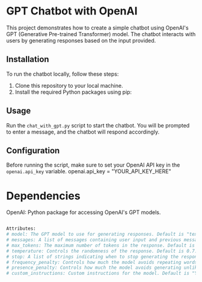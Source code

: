 # GPT Chatbot with OpenAI
This project demonstrates how to create a simple chatbot using OpenAI's GPT (Generative Pre-trained Transformer) model. The chatbot interacts with users by generating responses based on the input provided.
## Installation

To run the chatbot locally, follow these steps:

1. Clone this repository to your local machine.
2. Install the required Python packages using pip:

## Usage

Run the `chat_with_gpt.py` script to start the chatbot. You will be prompted to enter a message, and the chatbot will respond accordingly.
## Configuration

Before running the script, make sure to set your OpenAI API key in the `openai.api_key` variable.
openai.api_key = "YOUR_API_KEY_HERE"

# Dependencies
OpenAI: Python package for accessing OpenAI's GPT models.

```python

Attributes:
# model: The GPT model to use for generating responses. Default is "text-davinci-002".
# messages: A list of messages containing user input and previous messages. Default is an empty list.
# max_tokens: The maximum number of tokens in the response. Default is 50.
# temperature: Controls the randomness of the response. Default is 0.7.
# stop: A list of strings indicating when to stop generating the response. Default is ["\n", "User:", "Assistant:"].
# frequency_penalty: Controls how much the model avoids repeating words. Default is 0.
# presence_penalty: Controls how much the model avoids generating unlikely words. Default is 0.6.
# custom_instructions: Custom instructions for the model. Default is "You are a helpful assistant.".

